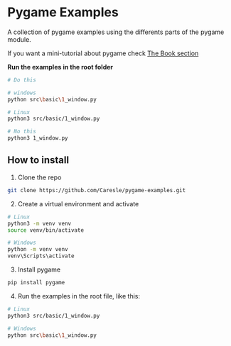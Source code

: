 # Pygame Examples

A collection of pygame examples using the differents parts of the pygame module.

If you want a mini-tutorial about pygame check [The Book section](./book/README.md)

**Run the examples in the root folder**

```bash
# Do this

# windows
python src\basic\1_window.py

# Linux
python3 src/basic/1_window.py

# No this
python3 1_window.py
```

## How to install

1. Clone the repo
```bash
git clone https://github.com/Caresle/pygame-examples.git
```

2. Create a virtual environment and activate
```bash
# Linux
python3 -m venv venv
source venv/bin/activate

# Windows
python -m venv venv
venv\Scripts\activate
```

3. Install pygame
```bash
pip install pygame
```

4. Run the examples in the root file, like this:
```bash
# Linux
python3 src/basic/1_window.py

# Windows
python src\basic\1_window.py
```